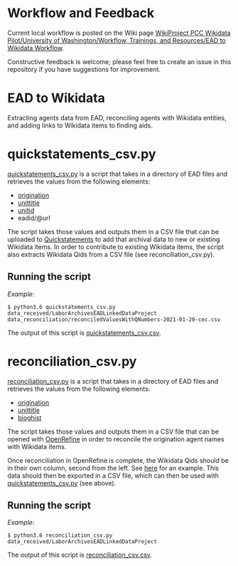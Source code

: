 # Workflow and Feedback
Current local workflow is posted on the Wiki page [WikiProject PCC Wikidata Pilot/University of Washington/Workflow, Trainings, and Resources/EAD to Wikidata Workflow](https://www.wikidata.org/wiki/Wikidata:WikiProject_PCC_Wikidata_Pilot/University_of_Washington/Workflow,_Trainings,_and_Resources/EAD_to_Wikidata_Workflow).

Constructive feedback is welcome; please feel free to create an issue in this repository if you have suggestions for improvement.

# EAD to Wikidata
Extracting agents data from EAD, reconciling agents with Wikidata entities, and adding links to Wikidata items to finding aids.

# quickstatements_csv.py

[quickstatements_csv.py](https://github.com/uwlib-cams/SCArchivesAgents/blob/main/quickstatements_csv.py) is a script that takes in a directory of EAD files and retrieves the values from the following elements:
- [origination](https://www.loc.gov/ead/EAD3taglib/EAD3.html#elem-origination)
- [unittitle](https://www.loc.gov/ead/EAD3taglib/EAD3.html#elem-unittitle)
- [unitid](https://www.loc.gov/ead/EAD3taglib/EAD3.html#elem-unitid)
- eadid/@url

The script takes those values and outputs them in a CSV file that can be uploaded to [Quickstatements](https://quickstatements.toolforge.org/#/) to add that archival data to new or existing Wikidata items. In order to contribute to existing Wikidata items, the script also extracts Wikidata Qids from a CSV file (see reconciliation_csv.py).

## Running the script

_Example_:
```
$ python3.6 quickstatements_csv.py data_received/LaborArchivesEADLinkedDataProject data_reconciliation/reconciledValuesWithQNumbers-2021-01-20-cec.csv
```

The output of this script is [quickstatements_csv.csv](https://github.com/uwlib-cams/SCArchivesAgents/blob/main/quickstatements_csv.csv).

# reconciliation_csv.py

[reconciliation_csv.py](https://github.com/uwlib-cams/SCArchivesAgents/blob/main/reconciliation_csv.py) is a script that takes in a directory of EAD files and retrieves the values from the following elements:
- [origination](https://www.loc.gov/ead/EAD3taglib/EAD3.html#elem-origination)
- [unittitle](https://www.loc.gov/ead/EAD3taglib/EAD3.html#elem-unittitle)
- [bioghist](https://www.loc.gov/ead/EAD3taglib/EAD3.html#elem-bioghist)

The script takes those values and outputs them in a CSV file that can be opened with [OpenRefine](https://openrefine.org/) in order to reconcile the origination agent names with Wikidata items.

Once reconciliation in OpenRefine is complete, the Wikidata Qids should be in their own column, second from the left. See [here](https://github.com/uwlib-cams/SCArchivesAgents/blob/main/data_reconciliation/reconciledValuesWithQNumbers-2021-01-20-cec.csv) for an example. This data should then be exported in a CSV file, which can then be used with [quickstatements_csv.py](https://github.com/uwlib-cams/SCArchivesAgents/blob/main/quickstatements_csv.py) (see above).

## Running the script

_Example_:
```
$ python3.6 reconciliation_csv.py data_received/LaborArchivesEADLinkedDataProject
```

The output of this script is [reconciliation_csv.csv](https://github.com/uwlib-cams/SCArchivesAgents/blob/main/reconciliation_csv.csv).
